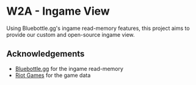 # W2A - Ingame View
Using Bluebottle.gg's ingame read-memory features, this project aims to provide our custom and open-source ingame view.

## Acknowledgements
- [Bluebottle.gg](https://bluebottle.gg) for the ingame read-memory
- [Riot Games](https://riotgames.com) for the game data